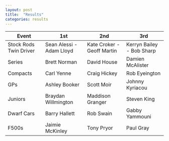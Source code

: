 ```yaml
---
layout: post
title:  "Results"
categories: results
---
```


| Event         | 1st           | 2nd   | 3rd     |
| ------------- |-------------  | ----- | ------- |
| Stock Rods Twin Driver	| Sean Alessi - Adam Lloyd	| Kate Croker - Geoff Martin	| Kerryn Bailey - Bob Sharp |
| Series	| Brett Norman	| David House	| Damien McAlister |
| Compacts	| Carl Yenne	| Craig Hickey	| Rob Eyeington |
| GPs	| Ashley Booker	| Scott Moir	| Johnny Kyriacou |
| Juniors	| Braydan Willmington	| Maddison Granger	| Steven King |
| Dwarf Cars	| Barry Hallett	| Rob Swain	| Gabby Yammouni |
| F500s	| Jaimie McKinley	| Tony Pryor	| Paul Gray |
